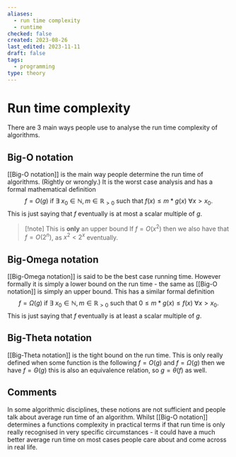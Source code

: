```yaml
---
aliases:
  - run time complexity
  - runtime
checked: false
created: 2023-08-26
last_edited: 2023-11-11
draft: false
tags:
  - programming
type: theory
---
```

# Run time complexity

There are 3 main ways people use to analyse the run time complexity of algorithms.

## Big-O notation

[[Big-O notation]] is the main way people determine the run time of algorithms. (Rightly or wrongly.) It is the worst case analysis and has a formal mathematical definition
$$ f = O(g) \mbox{ if } \exists \ x_0 \in \mathbb{N}, m \in \mathbb{R}_{>0} \mbox{ such that } f(x) \leq m \ast g(x)\ \forall x > x_0.$$
This is just saying that $f$ eventually is at most a scalar multiple of $g$.

> [!note] This is **only** an upper bound
> If $f = O(x^2)$ then we also have that $f = O(2^n)$, as $x^2 < 2^x$ eventually.
>

## Big-Omega notation

[[Big-Omega notation]] is said to be the best case running time. However formally it is simply a lower bound on the run time - the same as [[Big-O notation]] is simply an upper bound. This has a similar formal definition
$$ f = \Omega(g) \mbox{ if } \exists \ x_0 \in \mathbb{N}, m \in \mathbb{R}_{>0} \mbox{ such that } 0 \leq m \ast g(x) \leq f(x) \ \forall x > x_0.$$
This is just saying that $f$ eventually is at least a scalar multiple of $g$.

## Big-Theta notation

[[Big-Theta notation]] is the tight bound on the run time. This is only really defined when some function is the following $f = O(g)$ and $f = \Omega(g)$ then we have $f=\Theta(g)$ this is also an equivalence relation, so $g = \theta(f)$ as well.

## Comments

In some algorithmic disciplines, these notions are not sufficient and people talk about average run time of an algorithm. Whilst [[Big-O notation]] determines a functions complexity in practical terms if that run time is only really recognised in very specific circumstances - it could have a much better average run time on most cases people care about and come across in real life.
